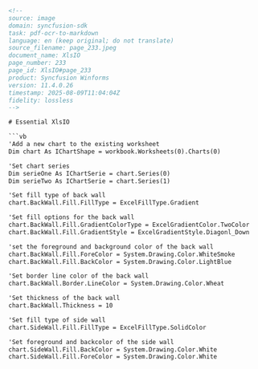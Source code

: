 ```html
<!-- 
source: image
domain: syncfusion-sdk
task: pdf-ocr-to-markdown
language: en (keep original; do not translate)
source_filename: page_233.jpeg
document_name: XlsIO
page_number: 233
page_id: XlsIO#page_233
product: Syncfusion Winforms
version: 11.4.0.26
timestamp: 2025-08-09T11:04:04Z
fidelity: lossless
-->

# Essential XlsIO

```vb
'Add a new chart to the existing worksheet
Dim chart As IChartShape = workbook.Worksheets(0).Charts(0)

'Set chart series
Dim serieOne As IChartSerie = chart.Series(0)
Dim serieTwo As IChartSerie = chart.Series(1)

'Set fill type of back wall
chart.BackWall.Fill.FillType = ExcelFillType.Gradient

'Set fill options for the back wall
chart.BackWall.Fill.GradientColorType = ExcelGradientColor.TwoColor
chart.BackWall.Fill.GradientStyle = ExcelGradientStyle.Diagonl_Down

'set the foreground and background color of the back wall
chart.BackWall.Fill.ForeColor = System.Drawing.Color.WhiteSmoke
chart.BackWall.Fill.BackColor = System.Drawing.Color.LightBlue

'Set border line color of the back wall
chart.BackWall.Border.LineColor = System.Drawing.Color.Wheat

'Set thickness of the back wall
chart.BackWall.Thickness = 10

'Set fill type of side wall
chart.SideWall.Fill.FillType = ExcelFillType.SolidColor

'Set foreground and backcolor of the side wall
chart.SideWall.Fill.BackColor = System.Drawing.Color.White
chart.SideWall.Fill.ForeColor = System.Drawing.Color.White
```
